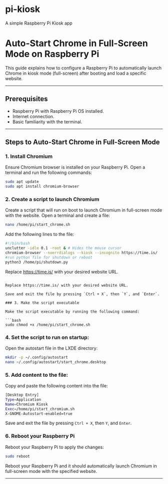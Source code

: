 # pi-kiosk
A simple Raspberry Pi Kiosk app

# Auto-Start Chrome in Full-Screen Mode on Raspberry Pi

This guide explains how to configure a Raspberry Pi to automatically launch Chrome in kiosk mode (full-screen) after booting and load a specific website.

---

## Prerequisites

- Raspberry Pi with Raspberry Pi OS installed.
- Internet connection.
- Basic familiarity with the terminal.

---

## Steps to Auto-Start Chrome in Full-Screen Mode

### 1. Install Chromium

Ensure Chromium browser is installed on your Raspberry Pi. Open a terminal and run the following commands:

```bash
sudo apt update
sudo apt install chromium-browser
```
### 2. Create a script to launch Chromium

Create a script that will run on boot to launch Chromium in full-screen mode with the website. Open a terminal and create a file:

```bash
nano /home/pi/start_chrome.sh
```

Add the following lines to the file:

```bash
#!/bin/bash
unclutter -idle 0.1 -root & # Hides the mouse cursor
chromium-browser --noerrdialogs --kiosk --incognito https://time.is/
#run python file for shutdown or reboot
python3 /home/pi/shutdown.py
```

Replace https://time.is/ with your desired website URL.

```

Replace https://time.is/ with your desired website URL.

Save and exit the file by pressing `Ctrl + X`, then `Y`, and `Enter`.

### 3. Make the script executable

Make the script executable by running the following command:

```bash
sudo chmod +x /home/pi/start_chrome.sh
```

### 4. Set the script to run on startup:

Open the autostart file in the LXDE directory:

```bash
mkdir -p ~/.config/autostart
nano ~/.config/autostart/start_chrome.desktop
```
### 5. Add content to the file:
Copy and paste the following content into the file:

```bash
[Desktop Entry]
Type=Application
Name=Chromium Kiosk
Exec=/home/pi/start_chromium.sh
X-GNOME-Autostart-enabled=true

```

Save and exit the file by pressing `Ctrl + X`, then `Y`, and `Enter`.

### 6. Reboot your Raspberry Pi

Reboot your Raspberry Pi to apply the changes:

```bash
sudo reboot
```
Reboot your Raspberry Pi and it should automatically launch Chromium in full-screen mode with the specified website.

---
